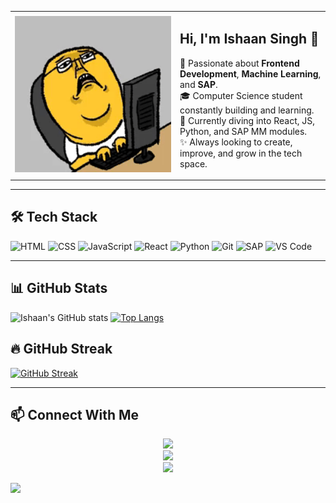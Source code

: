 <table>
  <tr>
    <td width="250">
      <img src="https://github.com/Ishaan18singh/Ishaan18singh/blob/main/rabbit_typing.gif" width="100%" alt="Rabbit Typing Bunny"/>
    </td>
    <td>
      <h2>Hi, I'm Ishaan Singh 👋</h2>
      <p>
        🚀 Passionate about <strong>Frontend Development</strong>, <strong>Machine Learning</strong>, and <strong>SAP</strong>. <br>
        🎓 Computer Science student constantly building and learning. <br>
        🧠 Currently diving into React, JS, Python, and SAP MM modules. <br>
        ✨ Always looking to create, improve, and grow in the tech space.
      </p>
    </td>
  </tr>
</table>

---

## 🛠️ Tech Stack
![HTML](https://img.shields.io/badge/-HTML5-E34F26?style=flat&logo=html5)
![CSS](https://img.shields.io/badge/-CSS3-1572B6?style=flat&logo=css3)
![JavaScript](https://img.shields.io/badge/-JavaScript-F7DF1E?style=flat&logo=javascript)
![React](https://img.shields.io/badge/-React-61DAFB?style=flat&logo=react)
![Python](https://img.shields.io/badge/-Python-3776AB?style=flat&logo=python)
![Git](https://img.shields.io/badge/-Git-F05032?style=flat&logo=git)
![SAP](https://img.shields.io/badge/-SAP-0FAAFF?style=flat&logo=sap)
![VS Code](https://img.shields.io/badge/-VS%20Code-007ACC?style=flat&logo=visual-studio-code)

---

## 📊 GitHub Stats
![Ishaan's GitHub stats](https://github-readme-stats.vercel.app/api?username=Ishaan18singh&show_icons=true&theme=dracula)
[![Top Langs](https://github-readme-stats.vercel.app/api/top-langs/?username=Ishaan18singh&layout=compact&theme=dracula)](https://github.com/Ishaan18singh-readme-stats)
<tr>


## 🔥 GitHub Streak
[![GitHub Streak](https://streak-stats.demolab.com?user=Ishaan18singh&theme=dark&hide_border=true)](https://git.io/streak-stats)

---

## 📫 Connect With Me
<p align="center">
  <a href="https://linkedin.com/in/ishaan-singh-46632729a" target="_blank">
    <img src="https://capsule-render.vercel.app/api?type=soft&color=0d6efd&height=25&section=header&text=LinkedIn&fontColor=ffffff&fontSize=10&fontAlign=50&animation=twinkling" />
  </a><br>
  <a href="mailto:singhishaan2004@icloud.com" target="_blank">
    <img src="https://capsule-render.vercel.app/api?type=soft&color=d14836&height=25&section=header&text=Email&fontColor=ffffff&fontSize=10&fontAlign=50&animation=twinkling" />
  </a><br>
  <a href="https://instagram.com/ishaansingh_04" target="_blank">
    <img src="https://capsule-render.vercel.app/api?type=soft&color=e4405f&height=25&section=header&text=Instagram&fontColor=ffffff&fontSize=10&fontAlign=50&animation=twinkling" />
  </a>
</p>








![](https://komarev.com/ghpvc/?username=Ishaan18singh&label=Profile+Views&color=0e75b6&style=flat)
